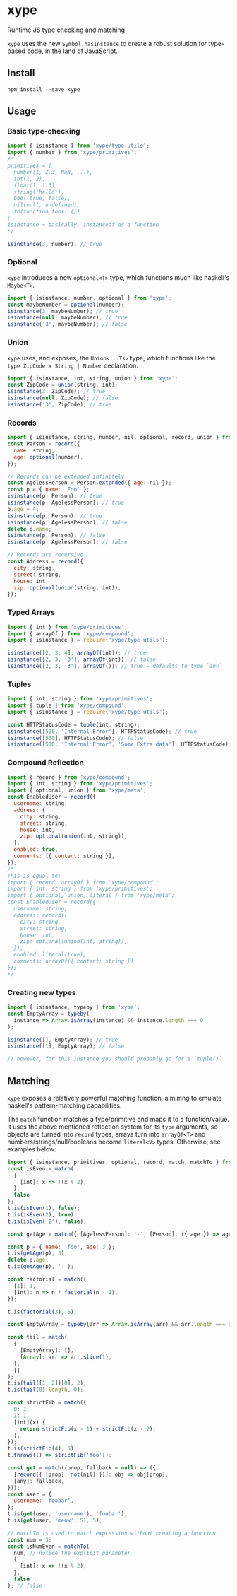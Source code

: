# xype

Runtime JS type checking and matching

`xype` uses the new `Symbol.hasInstance` to create a robust solution for type-based code,
in the land of JavaScript.

## Install

`npm install --save xype`

## Usage

### Basic type-checking

```js
import { isinstance } from 'xype/type-utils';
import { number } from 'xype/primitives';
/*
primitives = {
  number(1, 2.3, NaN, ...),
  int(1, 2),
  float(1, 1.3),
  string('hello'),
  bool(true, false),
  nil(null, undefined),
  fn(function foo() {})
}
isinstance = basically, instanceof as a function
*/

isinstance(3, number); // true
```

### Optional

`xype` introduces a new `optional<T>` type, which functions much like haskell's `Maybe<T>`.

```js
import { isinstance, number, optional } from 'xype';
const maybeNumber = optional(number);
isinstance(3, maybeNumber); // true
isinstance(null, maybeNumber); // true
isinstance('3', maybeNumber); // false
```

### Union

`xype` uses, and exposes, the `Union<...Ts>` type, which functions like the `type ZipCode = String | Number` declaration.

```js
import { isinstance, int, string, union } from 'xype';
const ZipCode = union(string, int);
isinstance(3, ZipCode); // true
isinstance(null, ZipCode); // false
isinstance('3', ZipCode); // true
```

### Records

```js
import { isinstance, string, number, nil, optional, record, union } from 'xype';
const Person = record({
  name: string,
  age: optional(number),
});

// Records can be extended infinitely
const AgelessPerson = Person.extended({ age: nil });
const p = { name: 'Foo' };
isinstance(p, Person); // true
isinstance(p, AgelessPerson); // true
p.age = 4;
isinstance(p, Person); // true
isinstance(p, AgelessPerson); // false
delete p.name;
isinstance(p, Person); // false
isinstance(p, AgelessPerson); // false

// Records are recursive
const Address = record({
  city: string,
  street: string,
  house: int,
  zip: optional(union(string, int)),
});
```

### Typed Arrays

```js
import { int } from 'xype/primitives';
import { arrayOf } from 'xype/compound';
import { isinstance } = require('xype/type-utils');

isinstance([2, 3, 4], arrayOf(int)); // true
isinstance([2, 3, '3'], arrayOf(int)); // false
isinstance([2, 3, '3'], arrayOf()); // true - defaults to type `any`
```

### Tuples

```js
import { int, string } from 'xype/primitives';
import { tuple } from 'xype/compound';
import { isinstance } = require('xype/type-utils');

const HTTPStatusCode = tuple(int, string);
isinstance([500, 'Internal Error'], HTTPStatusCode); // true
isinstance([500], HTTPStatusCode); // false
isinstance([500, 'Internal Error', 'Some Extra data'], HTTPStatusCode); // false
```

### Compound Reflection

```js
import { record } from 'xype/compound';
import { int, string } from 'xype/primitives';
import { optional, union } from 'xype/meta';
const EnabledUser = record({
  username: string,
  address: {
    city: string,
    street: string,
    house: int,
    zip: optional(union(int, string)),
  },
  enabled: true,
  comments: [{ content: string }],
});
/*
This is equal to:
import { record, arrayOf } from 'xype/compound';
import { int, string } from 'xype/primitives';
import { optional, union, literal } from 'xype/meta';
const EnabledUser = record({
  username: string,
  address: record({
    city: string,
    street: string,
    house: int,
    zip: optional(union(int, string)),
  }),
  enabled: literal(true),
  comments: arrayOf({ content: string })
});
*/
```

### Creating new types

```js
import { isinstance, typeby } from 'xype';
const EmptyArray = typeby(
  instance => Array.isArray(instance) && instance.length === 0
);

isinstance([], EmptyArray); // true
isinstance([1], EmptyArray); // false

// however, for this instance you should probably go for a `tuple()`
```

## Matching

`xype` exposes a relatively powerful matching function, aimimng to emulate haskell's pattern-matching capabilities.

The `match` function matches a type/primitive and maps it to a function/value.
It uses the above mentioned reflection system for its `type` arguments, so objects are turned into `record` types,
arrays turn into `arrayOf<T>` and numbers/strings/null/booleans become `literal<V>` types.
Otherwise, see examples below:

```js
import { isinstance, primitives, optional, record, match, matchTo } from 'xype';
const isEven = match(
  {
    [int]: x => !(x % 2),
  },
  false
);
t.is(isEven(1), false);
t.is(isEven(2), true);
t.is(isEven('2'), false);

const getAge = match({ [AgelessPerson]: '-', [Person]: ({ age }) => age });

const p = { name: 'foo', age: 3 };
t.is(getAge(p), 3);
delete p.age;
t.is(getAge(p), '-');

const factorial = match({
  [1]: 1,
  [int]: n => n * factorial(n - 1),
});

t.is(factorial(3), 6);

const EmptyArray = typeby(arr => Array.isArray(arr) && arr.length === 0);

const tail = match(
  {
    [EmptyArray]: [],
    [Array]: arr => arr.slice(1),
  },
  []
);
t.is(tail([1, 2])[0], 2);
t.is(tail(0).length, 0);

const strictFib = match({
  0: 1,
  1: 1,
  [int](x) {
    return strictFib(x - 1) + strictFib(x - 2);
  },
});
t.is(strictFib(4), 5);
t.throws(() => strictFib('foo'));

const get = match((prop, fallback = null) => ({
  [record({ [prop]: not(nil) })]: obj => obj[prop],
  [any]: fallback,
}));
const user = {
  username: 'foobar',
};
t.is(get(user, 'username'), 'foobar');
t.is(get(user, 'meow', 5), 5);

// matchTo is used to match expression without creating a function
const num = 3;
const isNumEven = matchTo(
  num, // notice the explicit parameter
  {
    [int]: x => !(x % 2),
  },
  false
); // false
```
